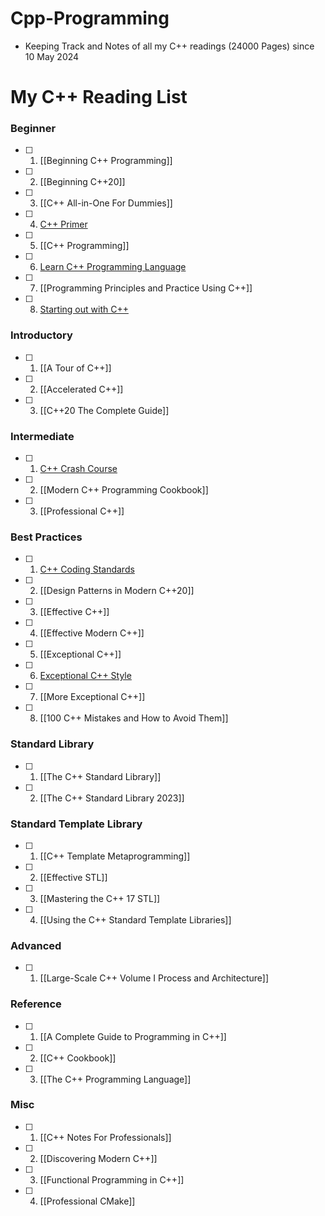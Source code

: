 # Cpp-Programming

  - Keeping Track and Notes of all my C++ readings (24000 Pages) since 10 May 2024

# My C++ Reading List

### Beginner

- [ ] 1. [[Beginning C++ Programming]]
- [ ] 2. [[Beginning C++20]]
- [ ] 3. [[C++ All-in-One For Dummies]]
- [ ] 4. [C++ Primer](https://github.com/olemdiga/Cpp-Programming/tree/f744da2d851982a71e3cfb59c42991c42b58142e/My%20Notes/C%2B%2B%20Primer)
- [ ] 5. [[C++ Programming]]
- [ ] 6. [Learn C++ Programming Language](https://github.com/olemdiga/Cpp-Programming/tree/2de54687acc034ac56bdde83f5962f0267f58e02/My%20Notes/Learn%20C%2B%2B%20Programming%20Language)
- [ ] 7. [[Programming Principles and Practice Using C++]]
- [ ] 8. [Starting out with C++](https://github.com/olemdiga/Cpp-Programming/tree/2de54687acc034ac56bdde83f5962f0267f58e02/My%20Notes/Starting%20out%20with%20C%2B%2B)

### Introductory

- [ ] 1. [[A Tour of C++]]
- [ ] 2. [[Accelerated C++]]
- [ ] 3. [[C++20 The Complete Guide]]

### Intermediate

- [ ] 1. [C++ Crash Course](https://github.com/olemdiga/Cpp-Programming/tree/f744da2d851982a71e3cfb59c42991c42b58142e/My%20Notes/C%2B%2B%20Crash%20Course)
- [ ] 2. [[Modern C++ Programming Cookbook]]
- [ ] 3. [[Professional C++]]

### Best Practices

- [ ] 1. [C++ Coding Standards](https://github.com/olemdiga/Cpp-Programming/tree/8472295a81d109c69420003682d2d1fc7e921c07/My%20Notes/C%2B%2B%20Coding%20Standards)
- [ ] 2. [[Design Patterns in Modern C++20]]
- [ ] 3. [[Effective C++]]
- [ ] 4. [[Effective Modern C++]]
- [ ] 5. [[Exceptional C++]]
- [ ] 6. [Exceptional C++ Style](https://github.com/olemdiga/Cpp-Programming/tree/95b84ce0dead74aa51019590008bb963419f2b41/My%20Notes/Exceptional%20C%2B%2B%20Style)
- [ ] 7. [[More Exceptional C++]]
- [ ] 8. [[100 C++ Mistakes and How to Avoid Them]]

### Standard Library

- [ ] 1. [[The C++ Standard Library]]
- [ ] 2. [[The C++ Standard Library 2023]]

### Standard Template Library

- [ ] 1. [[C++ Template Metaprogramming]]
- [ ] 2. [[Effective STL]]
- [ ] 3. [[Mastering the C++ 17 STL]]
- [ ] 4. [[Using the C++ Standard Template Libraries]]

### Advanced

- [ ] 1. [[Large-Scale C++ Volume I Process and Architecture]]

### Reference

- [ ] 1. [[A Complete Guide to Programming in C++]]
- [ ] 2. [[C++ Cookbook]]
- [ ] 3. [[The C++ Programming Language]]

### Misc

- [ ] 1. [[C++ Notes For Professionals]]
- [ ] 2. [[Discovering Modern C++]]
- [ ] 3. [[Functional Programming in C++]]
- [ ] 4. [[Professional CMake]]
